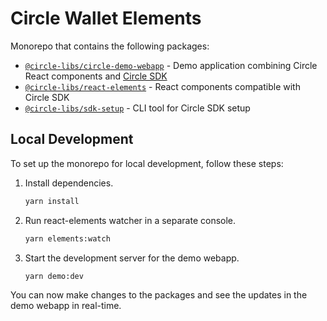 # Circle Wallet Elements

Monorepo that contains the following packages:

- [`@circle-libs/circle-demo-webapp`](packages/circle-demo-webapp) - Demo application combining Circle React components and [Circle SDK](https://developers.circle.com/)
- [`@circle-libs/react-elements`](packages/circle-react-elements) - React components compatible with Circle SDK
- [`@circle-libs/sdk-setup`](packages/circle-sdk-setup) - CLI tool for Circle SDK setup

## Local Development

To set up the monorepo for local development, follow these steps:

1. Install dependencies.
   ```sh
   yarn install
   ```
2. Run react-elements watcher in a separate console.
   ```sh
   yarn elements:watch
   ```
3. Start the development server for the demo webapp.
   ```sh
   yarn demo:dev
   ```

You can now make changes to the packages and see the updates in the demo webapp in real-time.
